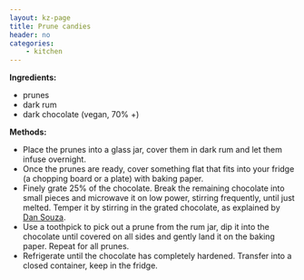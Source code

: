 ```yaml
---
layout: kz-page
title: Prune candies
header: no
categories:
    - kitchen
---
```


**Ingredients:**

* prunes
* dark rum
* dark chocolate (vegan, 70% +)

**Methods:**

* Place the prunes into a glass jar, cover them in dark rum and let them infuse overnight.
* Once the prunes are ready, cover something flat that fits into your fridge (a chopping board or a plate) with baking paper.
* Finely grate 25% of the chocolate. Break the remaining chocolate into small pieces and microwave it on low power, stirring frequently, until just melted. Temper it by stirring in the grated chocolate, as explained by [Dan Souza](https://youtu.be/WV_FT9ACA4U?t=344).
* Use a toothpick to pick out a prune from the rum jar, dip it into the chocolate until covered on all sides and gently land it on the baking paper. Repeat for all prunes.
* Refrigerate until the chocolate has completely hardened. Transfer into a closed container, keep in the fridge.

